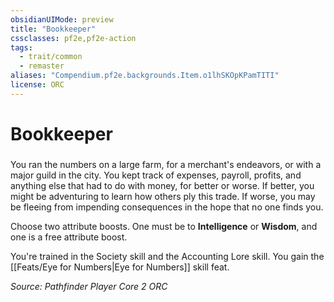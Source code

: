 ```yaml
---
obsidianUIMode: preview
title: "Bookkeeper"
cssclasses: pf2e,pf2e-action
tags:
  - trait/common
  - remaster
aliases: "Compendium.pf2e.backgrounds.Item.o1lhSKOpKPamTITI"
license: ORC
---
```

# Bookkeeper

### 






You ran the numbers on a large farm, for a merchant's endeavors, or with a major guild in the city. You kept track of expenses, payroll, profits, and anything else that had to do with money, for better or worse. If better, you might be adventuring to learn how others ply this trade. If worse, you may be fleeing from impending consequences in the hope that no one finds you.

Choose two attribute boosts. One must be to **Intelligence** or **Wisdom**, and one is a free attribute boost.

You're trained in the Society skill and the Accounting Lore skill. You gain the [[Feats/Eye for Numbers|Eye for Numbers]] skill feat.

*Source: Pathfinder Player Core 2*
*ORC*
